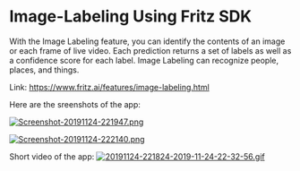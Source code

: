 # Image-Labeling Using Fritz SDK

With the Image Labeling feature, you can identify the contents of an image or each frame of live video. Each prediction returns a set of labels as well as a confidence score for each label. Image Labeling can recognize people, places, and things.

Link: https://www.fritz.ai/features/image-labeling.html

Here are the sreenshots of the app:

[![Screenshot-20191124-221947.png](https://i.postimg.cc/bvkNmPtf/Screenshot-20191124-221947.png)](https://postimg.cc/bGYhvKgm)

[![Screenshot-20191124-222140.png](https://i.postimg.cc/nVPb95X4/Screenshot-20191124-222140.png)](https://postimg.cc/8sMnqZBc)

Short video of the app:
[![20191124-221824-2019-11-24-22-32-56.gif](https://i.postimg.cc/C5Hc7RFn/20191124-221824-2019-11-24-22-32-56.gif)](https://postimg.cc/0KjG22K9)
